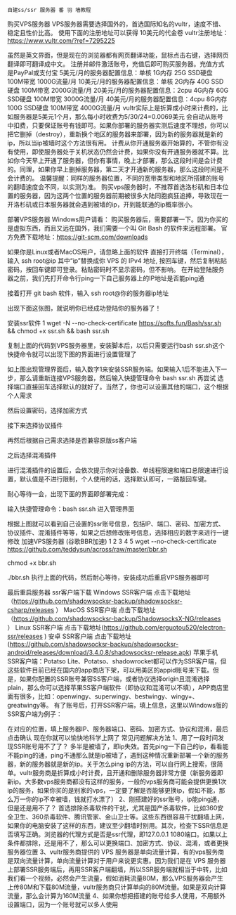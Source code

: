     自建ss/ssr 服务器 番 羽 墙教程

购买VPS服务器
VPS服务器需要选择国外的，首选国际知名的vultr，速度不错、稳定且性价比高。
使用下面的注册地址可以获得 10美元的代金卷
vultr注册地址：https://www.vultr.com/?ref=7295225


虽然是英文界面，但是现在的浏览器都有网页翻译功能，鼠标点击右键，选择网页翻译即可翻译成中文。
注册并邮件激活账号，充值后即可购买服务器。充值方式是PayPal或支付宝
5美元/月的服务器配置信息：单核 1G内存 25G SSD硬盘 100M带宽 1000G流量/月
10美元/月的服务器配置信息：单核 2G内存 40G SSD硬盘 100M带宽 2000G流量/月
20美元/月的服务器配置信息：2cpu 4G内存 60G SSD硬盘 100M带宽 3000G流量/月
40美元/月的服务器配置信息：4cpu 8G内存 100G SSD硬盘 100M带宽 4000G流量/月
vultr实际上是折算成小时来计费的，比如服务器是5美元1个月，那么每小时收费为5/30/24=0.0069美元 会自动从账号中扣费，只要保证账号有钱即可。如果你部署的服务器实测后速度不理想，你可以把它删掉（destroy），重新换个地区的服务器来部署，因为新的服务器就是新的ip，所以当ip被墙时这个方法很有用。
计费从你开通服务器开始算的，不管你有没有使用，即使服务器处于关机状态仍然会计费，如果你没有开通服务器就不算。比如你今天早上开通了服务器，但你有事情，晚上才部署，那么这段时间是会计费的。同理，如果你早上删掉服务器，第二天才开通新的服务器，那么这段时间是不会计费的。
温馨提醒：同样的服务器位置，不同的宽带类型和地区所搭建的账号的翻墙速度会不同，以实测为准。
购买vps服务器时，不推荐首选洛杉矶和日本位置的服务器，因为这两个位置的服务器前期被很多大陆同胞疯狂追捧，导致现在一开洛杉矶或日本服务器就会遇到被墙的ip，开到能联通的ip概率很小。




部署VPS服务器
Windows用户请看：
购买服务器后，需要部署一下。因为你买的是虚拟东西，而且又远在国外，我们需要一个叫 Git Bash 的软件来远程部署。
官方免费下载地址：https://git-scm.com/downloads

如果你是Linux或者MacOS用户，请忽略上面的软件
直接打开终端（Terminal），输入 ssh root@ip 其中“ip”替换成你 VPS 的 IPv4 地址, 按回车键，然后复制粘贴密码，按回车键即可登录。粘贴密码时不显示密码，但不影响。
在开始登陆服务器之前，我们先打开命令行ping一下自己服务器上的IP地址是否能ping通

接着打开 git bash 软件，输入 ssh root@你的服务器ip地址

出现下面这张图，就说明你已经成功登陆你的服务器了！

安装ssr软件
1	wget -N --no-check-certificate https://softs.fun/Bash/ssr.sh && chmod +x ssr.sh && bash ssr.sh

复制上面的代码到VPS服务器里，安装脚本后，以后只需要运行bash ssr.sh这个快捷命令就可以出现下图的界面进行设置管理了

如上图出现管理界面后，输入数字1来安装SSR服务端。如果输入1后不能进入下一步，那么请重新连接VPS服务器，然后输入快捷管理命令 bash ssr.sh 再尝试
选择端口直接回车选择默认的就好了。当然了，你也可以设置其他的端口，这个根据个人需求

然后设置密码，选择加密方式

接下来选择协议插件

再然后根据自己需求选择是否兼容原版ss客户端

之后选择混淆插件

进行混淆插件的设置后，会依次提示你对设备数、单线程限速和端口总限速进行设置，默认值是不进行限制，个人使用的话，选择默认即可，一路敲回车键。

耐心等待一会，出现下面的界面即部署完成：

输入快捷管理命令：bash ssr.sh 进入管理界面

根据上图就可以看到自己设置的ssr账号信息，包括IP、端口、密码、加密方式、协议插件、混淆插件等等，如果之后想修改账号信息，选择相应的数字来进行一键修改
加速VPS服务器 (谷歌BBR加速)
1
2
3
4
5	wget --no-check-certificate https://github.com/teddysun/across/raw/master/bbr.sh

chmod +x bbr.sh

./bbr.sh
执行上面的代码，然后耐心等待，安装成功后重启VPS服务器即可



最后重启服务器
ssr客户端下载
Windows SSR客户端 点击下载地址（https://github.com/shadowsocksr-backup/shadowsocksr-csharp/releases ）
MacOS SSR客户端 点击下载地址（https://github.com/shadowsocksr-backup/ShadowsocksX-NG/releases ）
Linux SSR客户端 点击下载地址(https://github.com/erguotou520/electron-ssr/releases )
安卓 SSR客户端 点击下载地址(https://github.com/shadowsocksr-backup/shadowsocksr-android/releases/download/3.4.0.8/shadowsocksr-release.apk)
苹果手机SSR客户端：Potatso Lite、Potatso、shadowrocket都可以作为SSR客户端，但这些软件目前已经在国内的app商店下架，可以用美区的appid账号来下载。但是，如果你配置的SSR账号兼容SS客户端，或者协议选择origin且混淆选择plain，那么你可以选择苹果SS客户端软件（即协议和混淆可以不填），APP商店里面有很多，比如：openwingy、superwingy、bestwingy、wingy+、greatwingy等。
有了账号后，打开SSR客户端，填上信息，这里以Windows版的SSR客户端为例子：

在对应的位置，填上服务器IP、服务器端口、密码、加密方式、协议和混淆，最后点击确认
现在你就可以愉快地科学上网了
常见问题解决方法
1、用了一段时间发现SSR账号用不了了？
多半是被墙了，即ip失效。首先ping一下自己的ip，看看能不能ping的通，ping不通那么就是ip被墙了，遇到这种情况重新部署一个新的服务器，新的服务器就是新的ip。关于怎么ping ip的方法，可以自行网上搜索，很简单。vultr服务商是折算成小时计费，且开通和删除服务器非常方便（新服务器即新ip。大多数vps服务商都没有这样的服务，一般的vps服务商可能会提供更换1次ip的服务，如果你买的是别家的vps，一定要了解是否能够更换ip，假如不能，那么万一你的ip不幸被墙，钱就打水漂了）
2、刚搭建好的ssr账号，ip能ping通，但是还是用不了？
首选排除杀毒软件的干扰，尤其是国产杀毒软件，比如360安全卫生、360杀毒软件、腾讯管家、金山卫士等。这些东西很容易干扰翻墙上网，如果你的电脑安装了这样的东西，建议至少翻墙时别用。其次，检查下SSR信息是否填写正确。浏览器的代理方式是否是ssr代理，即127.0.0.1 1080端口。如果以上条件都排除，还是用不了，那么可以更换端口、加密方式、协议、混淆，或者更换服务器位置
3、vultr服务商提供的 VPS 服务器是单向流量计算，有的vps服务商是双向流量计算，单向流量计算对于用户来说更实惠。因为我们是在 VPS 服务器上部署SSR服务端后，再用SSR客户端翻墙，所以SSR服务端就相当于中转，比如我们看一个视频，必然会产生流量，假如消耗流量80M，那么VPS服务器会产生上传80M和下载80M流量，vultr服务商只计算单向的80M流量。如果是双向计算流量，那么会计算为160M流量
4、如果你想把搭建的账号给多人使用，不用额外设置端口，因为一个账号就可以多人使用

